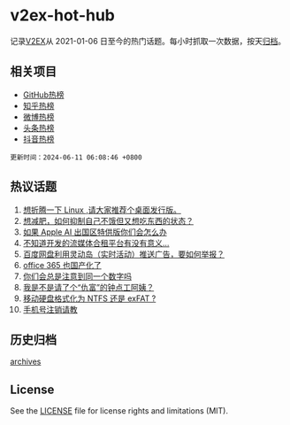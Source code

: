 # v2ex-hot-hub

 记录[V2EX](https://www.v2ex.com/)从 2021-01-06 日至今的热门话题。每小时抓取一次数据，按天[归档](archives)。
 
 ## 相关项目

- [GitHub热榜](https://github.com/lonnyzhang423/github-hot-hub)
- [知乎热榜](https://github.com/lonnyzhang423/zhihu-hot-hub)
- [微博热榜](https://github.com/lonnyzhang423/weibo-hot-hub)
- [头条热榜](https://github.com/lonnyzhang423/toutiao-hot-hub)
- [抖音热榜](https://github.com/lonnyzhang423/douyin-hot-hub)


 `更新时间：2024-06-11 06:08:46 +0800`

## 热议话题

1. [想折腾一下 Linux ,请大家推荐个桌面发行版。](https://www.v2ex.com/t/1048210)
1. [想减肥，如何抑制自己不饿但又想吃东西的状态？](https://www.v2ex.com/t/1048211)
1. [如果 Apple AI 出国区特供版你们会怎么办](https://www.v2ex.com/t/1048222)
1. [不知道开发的流媒体合租平台有没有意义…](https://www.v2ex.com/t/1048189)
1. [百度网盘利用灵动岛（实时活动）推送广告，要如何举报？](https://www.v2ex.com/t/1048247)
1. [office 365 也国产化了](https://www.v2ex.com/t/1048191)
1. [你们会总是注意到同一个数字吗](https://www.v2ex.com/t/1048215)
1. [我是不是请了个“仇富”的钟点工阿姨？](https://www.v2ex.com/t/1048293)
1. [移动硬盘格式化为 NTFS 还是 exFAT ?](https://www.v2ex.com/t/1048204)
1. [手机号注销请教](https://www.v2ex.com/t/1048254)

## 历史归档

[archives](archives)

## License

See the [LICENSE](LICENSE) file for license rights and limitations (MIT).
